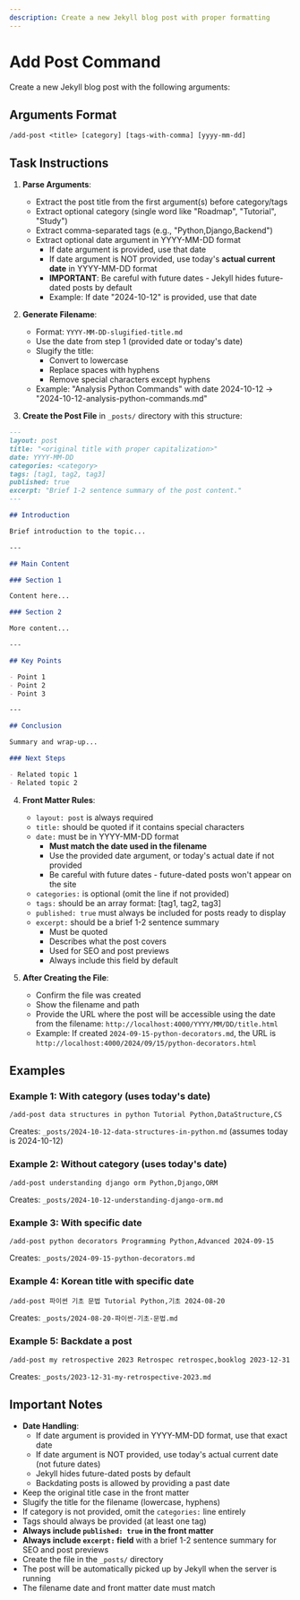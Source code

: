 ```yaml
---
description: Create a new Jekyll blog post with proper formatting
---
```


# Add Post Command

Create a new Jekyll blog post with the following arguments:

## Arguments Format

```
/add-post <title> [category] [tags-with-comma] [yyyy-mm-dd]
```

## Task Instructions

1. **Parse Arguments**:

   - Extract the post title from the first argument(s) before category/tags
   - Extract optional category (single word like "Roadmap", "Tutorial", "Study")
   - Extract comma-separated tags (e.g., "Python,Django,Backend")
   - Extract optional date argument in YYYY-MM-DD format
     - If date argument is provided, use that date
     - If date argument is NOT provided, use today's **actual current date** in YYYY-MM-DD format
     - **IMPORTANT**: Be careful with future dates - Jekyll hides future-dated posts by default
     - Example: If date "2024-10-12" is provided, use that date

2. **Generate Filename**:

   - Format: `YYYY-MM-DD-slugified-title.md`
   - Use the date from step 1 (provided date or today's date)
   - Slugify the title:
     - Convert to lowercase
     - Replace spaces with hyphens
     - Remove special characters except hyphens
   - Example: "Analysis Python Commands" with date 2024-10-12 → "2024-10-12-analysis-python-commands.md"

3. **Create the Post File** in `_posts/` directory with this structure:

```markdown
---
layout: post
title: "<original title with proper capitalization>"
date: YYYY-MM-DD
categories: <category>
tags: [tag1, tag2, tag3]
published: true
excerpt: "Brief 1-2 sentence summary of the post content."
---

## Introduction

Brief introduction to the topic...

---

## Main Content

### Section 1

Content here...

### Section 2

More content...

---

## Key Points

- Point 1
- Point 2
- Point 3

---

## Conclusion

Summary and wrap-up...

### Next Steps

- Related topic 1
- Related topic 2
```

4. **Front Matter Rules**:

   - `layout: post` is always required
   - `title:` should be quoted if it contains special characters
   - `date:` must be in YYYY-MM-DD format
     - **Must match the date used in the filename**
     - Use the provided date argument, or today's actual date if not provided
     - Be careful with future dates - future-dated posts won't appear on the site
   - `categories:` is optional (omit the line if not provided)
   - `tags:` should be an array format: [tag1, tag2, tag3]
   - `published: true` must always be included for posts ready to display
   - `excerpt:` should be a brief 1-2 sentence summary
     - Must be quoted
     - Describes what the post covers
     - Used for SEO and post previews
     - Always include this field by default

5. **After Creating the File**:
   - Confirm the file was created
   - Show the filename and path
   - Provide the URL where the post will be accessible using the date from the filename: `http://localhost:4000/YYYY/MM/DD/title.html`
   - Example: If created `2024-09-15-python-decorators.md`, the URL is `http://localhost:4000/2024/09/15/python-decorators.html`

## Examples

### Example 1: With category (uses today's date)

```
/add-post data structures in python Tutorial Python,DataStructure,CS
```

Creates: `_posts/2024-10-12-data-structures-in-python.md` (assumes today is 2024-10-12)

### Example 2: Without category (uses today's date)

```
/add-post understanding django orm Python,Django,ORM
```

Creates: `_posts/2024-10-12-understanding-django-orm.md`

### Example 3: With specific date

```
/add-post python decorators Programming Python,Advanced 2024-09-15
```

Creates: `_posts/2024-09-15-python-decorators.md`

### Example 4: Korean title with specific date

```
/add-post 파이썬 기초 문법 Tutorial Python,기초 2024-08-20
```

Creates: `_posts/2024-08-20-파이썬-기초-문법.md`

### Example 5: Backdate a post

```
/add-post my retrospective 2023 Retrospec retrospec,booklog 2023-12-31
```

Creates: `_posts/2023-12-31-my-retrospective-2023.md`

## Important Notes

- **Date Handling**:
  - If date argument is provided in YYYY-MM-DD format, use that exact date
  - If date argument is NOT provided, use today's actual current date (not future dates)
  - Jekyll hides future-dated posts by default
  - Backdating posts is allowed by providing a past date
- Keep the original title case in the front matter
- Slugify the title for the filename (lowercase, hyphens)
- If category is not provided, omit the `categories:` line entirely
- Tags should always be provided (at least one tag)
- **Always include `published: true` in the front matter**
- **Always include `excerpt:` field** with a brief 1-2 sentence summary for SEO and post previews
- Create the file in the `_posts/` directory
- The post will be automatically picked up by Jekyll when the server is running
- The filename date and front matter date must match
